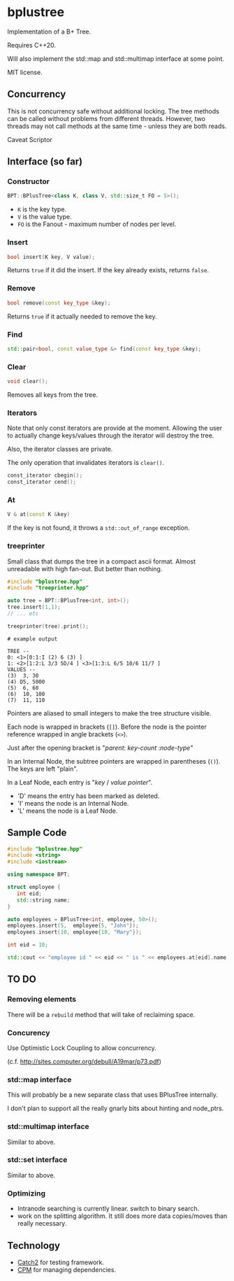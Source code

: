 # bplustree

Implementation of a B+ Tree.

Requires C++20.

Will also implement the std::map and std::multimap interface at some
point.

MIT license.

## Concurrency

This is not concurrency safe without additional locking.
The tree methods can be called without problems from different threads. However,
two threads may not call methods at the same time - unless they are both reads.

Caveat Scriptor

## Interface (so far)

### Constructor
```cpp
BPT::BPlusTree<class K, class V, std::size_t FO = 5>();
```
- `K` is the key type.
- `V` is the value type.
- `FO` is the Fanout - maximum number of nodes per level.

### Insert
```cpp
bool insert(K key, V value);
```

Returns `true` if it did the insert. If the key already exists, returns 
`false`.

### Remove
```cpp
bool remove(const key_type &key);
```

Returns `true` if it actually needed to remove the key.

### Find
```cpp
std::pair<bool, const value_type &> find(const key_type &key);
```

### Clear
```cpp
void clear();
```
Removes all keys from the tree.

### Iterators
Note that only const iterators are provide at the moment.
Allowing the user to actually change keys/values through the iterator will
destroy the tree.

Also, the iterator classes are private.

The only operation that invalidates iterators is `clear()`.

```cpp
const_iterator cbegin();
const_iterator cend();
```

### At

```cpp
V & at(const K &key)
```

If the key is not found, it throws a `std::out_of_range` exception.

### treeprinter
 
Small class that dumps the tree in a compact ascii format.
Almost unreadable with high fan-out. But better than nothing.
```cpp
#include "bplustree.hpp"
#include "treeprinter.hpp"

auto tree = BPT::BPlusTree<int, int>();
tree.insert(1,1);
// ... etc

treeprinter(tree).print();
```
```
# example output

TREE --
0: <1>[0:1:I (2) 6 (3) ]
1: <2>[1:2:L 3/3 5D/4 ] <3>[1:3:L 6/5 10/6 11/7 ]
VALUES --
(3)  3, 30
(4) D5, 5000
(5)  6, 60
(6)  10, 100
(7)  11, 110
```
Pointers are aliased to small integers to make the tree structure visible.

Each node is wrapped in brackets (`[]`). Before the node is the pointer
reference wrapped in angle brackets (`<>`).

Just after the opening bracket is "_parent_: _key-count_ :_node-type_"

In an Internal Node, the subtree pointers are wrapped in parentheses (`()`). The
 keys are left "plain".

In a Leaf Node, each entry is "_key_ / _value pointer_".

- 'D' means the entry has been marked as deleted.
- 'I' means the node is an Internal Node.
- 'L' means the node is a Leaf Node.


## Sample Code
```cpp
#include "bplustree.hpp"
#include <string>
#include <iostream>

using namespace BPT;

struct employee {
   int eid;
   std::string name;
}

auto employees = BPlusTree<int, employee, 50>();
employees.insert(5,  employee{5, "John"});
employees.insert(10, employee{10, "Mary"});

int eid = 10;

std::cout << "employee id " << eid << " is " << employees.at[eid].name << "\n";
```

## TO DO
 
### Removing elements

There will be a `rebuild` method that will take of reclaiming space.

### Concurency

Use Optimistic Lock Coupling to allow concurrency.

(c.f. http://sites.computer.org/debull/A19mar/p73.pdf)

### std::map interface
This will probably be a new separate class that uses BPlusTree internally.

I don't plan to support all the really gnarly bits about hinting and node_ptrs.

### std::multimap interface

Similar to above.

### std::set interface

Similar to above.

### Optimizing
- Intranode searching is currently linear. switch to binary search.
- work on the splitting algorithm. It still does more data copies/moves than really necessary.

## Technology
- [Catch2](https://github.com/catchorg/Catch2) for testing framework.
- [CPM](https://github.com/cpm-cmake/CPM.cmake) for managing dependencies.
